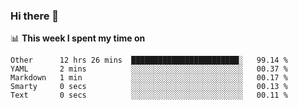 ### Hi there 👋

<!--
This section is powered by waka-readme.
https://github.com/athul/waka-readme
-->
📊 **This week I spent my time on**
<!--START_SECTION:waka-->
```text
Other      12 hrs 26 mins  ████████████████████████░   99.14 % 
YAML       2 mins          ░░░░░░░░░░░░░░░░░░░░░░░░░   00.37 % 
Markdown   1 min           ░░░░░░░░░░░░░░░░░░░░░░░░░   00.17 % 
Smarty     0 secs          ░░░░░░░░░░░░░░░░░░░░░░░░░   00.13 % 
Text       0 secs          ░░░░░░░░░░░░░░░░░░░░░░░░░   00.11 %
```
<!--END_SECTION:waka-->

<!--
**nb5p/nb5p** is a ✨ _special_ ✨ repository because its `README.md` (this file) appears on your GitHub profile.

Here are some ideas to get you started:

- 🔭 I’m currently working on ...
- 🌱 I’m currently learning ...
- 👯 I’m looking to collaborate on ...
- 🤔 I’m looking for help with ...
- 💬 Ask me about ...
- 📫 How to reach me: ...
- 😄 Pronouns: ...
- ⚡ Fun fact: ...
-->
